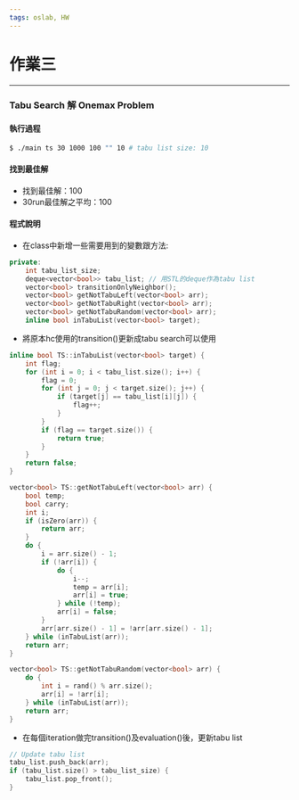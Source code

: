 ```yaml
---
tags: oslab, HW
---
```


# 作業三

---

### Tabu Search 解 Onemax Problem

#### 執行過程
```bash
$ ./main ts 30 1000 100 "" 10 # tabu list size: 10
```

#### 找到最佳解
- 找到最佳解：100
- 30run最佳解之平均：100

#### 程式說明

- 在class中新增一些需要用到的變數跟方法:
```cpp
private:
    int tabu_list_size;
    deque<vector<bool>> tabu_list; // 用STL的deque作為tabu list
    vector<bool> transitionOnlyNeighbor();
    vector<bool> getNotTabuLeft(vector<bool> arr);
    vector<bool> getNotTabuRight(vector<bool> arr);
    vector<bool> getNotTabuRandom(vector<bool> arr);
    inline bool inTabuList(vector<bool> target);
```

- 將原本hc使用的transition()更新成tabu search可以使用
```cpp
inline bool TS::inTabuList(vector<bool> target) {
    int flag;
    for (int i = 0; i < tabu_list.size(); i++) {
        flag = 0;
        for (int j = 0; j < target.size(); j++) {
            if (target[j] == tabu_list[i][j]) {
                flag++;
            }
        }
        if (flag == target.size()) {
            return true;
        }
    }
    return false;
}
```
```cpp
vector<bool> TS::getNotTabuLeft(vector<bool> arr) {
    bool temp;
    bool carry;
    int i;
    if (isZero(arr)) {
        return arr;
    }
    do {
        i = arr.size() - 1;
        if (!arr[i]) {
            do {
                i--;
                temp = arr[i];
                arr[i] = true;
            } while (!temp);
            arr[i] = false;
        }
        arr[arr.size() - 1] = !arr[arr.size() - 1];
    } while (inTabuList(arr));
    return arr;
}
```
```cpp
vector<bool> TS::getNotTabuRandom(vector<bool> arr) {
    do {
        int i = rand() % arr.size();
        arr[i] = !arr[i];
    } while (inTabuList(arr));
    return arr;
}
```

- 在每個iteration做完transition()及evaluation()後，更新tabu list
```cpp
// Update tabu list
tabu_list.push_back(arr);
if (tabu_list.size() > tabu_list_size) {
    tabu_list.pop_front();
}
```



